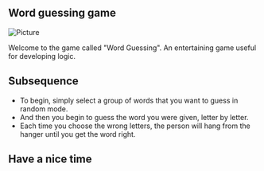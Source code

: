 ## Word guessing game

![Picture](https://github.com/ATwoit/Word-guessing-game/blob/main/assets/depositphotos_284383356-stock-video-animation-words-game-appearing-red.jpg)


Welcome to the game called "Word Guessing". An entertaining game useful for developing logic.

## Subsequence

- To begin, simply select a group of words that you want to guess in random mode.
- And then you begin to guess the word you were given, letter by letter.
- Each time you choose the wrong letters, the person will hang from the hanger until you get the word right.

## Have a nice time



